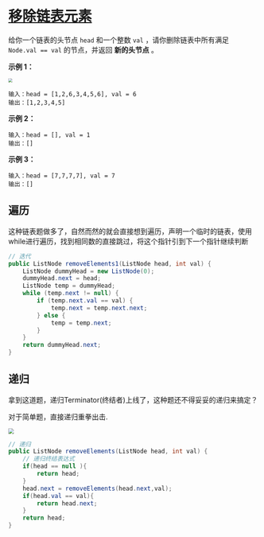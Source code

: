 # [移除链表元素](https://leetcode-cn.com/problems/remove-linked-list-elements/)

给你一个链表的头节点 `head` 和一个整数 `val` ，请你删除链表中所有满足 `Node.val == val` 的节点，并返回 **新的头节点** 。

 

**示例 1：**

<img src="http://image.tinx.top/20210605093456.png" style="zoom:50%;" />

```
输入：head = [1,2,6,3,4,5,6], val = 6
输出：[1,2,3,4,5]
```

**示例 2：**

```
输入：head = [], val = 1
输出：[]
```

**示例 3：**

```
输入：head = [7,7,7,7], val = 7
输出：[]
```



## 遍历

这种链表题做多了，自然而然的就会直接想到遍历，声明一个临时的链表，使用while进行遍历，找到相同数的直接跳过，将这个指针引到下一个指针继续判断

```java
// 迭代
public ListNode removeElements1(ListNode head, int val) {
    ListNode dummyHead = new ListNode(0);
    dummyHead.next = head;
    ListNode temp = dummyHead;
    while (temp.next != null) {
        if (temp.next.val == val) {
            temp.next = temp.next.next;
        } else {
            temp = temp.next;
        }
    }
    return dummyHead.next;
}
```



## 递归

拿到这道题，递归Terminator(终结者)上线了，这种题还不得妥妥的递归来搞定？

对于简单题，直接递归重拳出击.

<img src="http://image.tinx.top/20210605093807.png" style="zoom:67%;" />

```java
// 递归
public ListNode removeElements(ListNode head, int val) {
    // 递归终结表达式
    if(head == null ){
        return head;
    }
    head.next = removeElements(head.next,val);
    if(head.val == val){
        return head.next;
    }
    return head;
}
```

